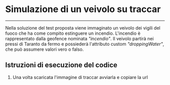 # Simulazione di un veivolo su traccar

***
Nella soluzione del test proposta viene immaginato un veivolo dei vigili del fuoco che ha come compito estinguere un incendio. L'incendio è rappresentato dalla geofence nominata _"incendio"_. Il veivolo partirà nei pressi di Taranto da fermo e possiederà l'attributo custom _"droppingWater"_, che può assumere valori vero o falso.

## Istruzioni di esecuzione del codice

1. Una volta scaricata l'immagine di traccar avviarla e copiare la url
